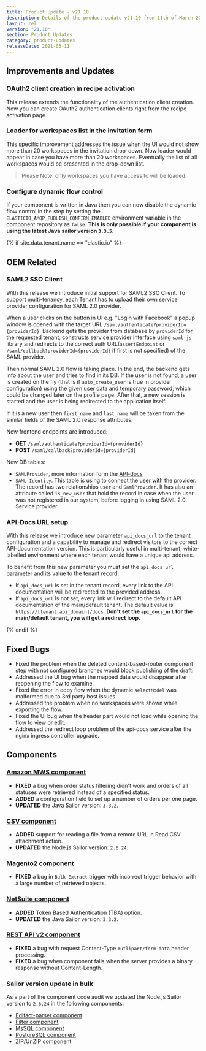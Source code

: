 ```yaml
---
title: Product Update - v21.10
description: Details of the product update v21.10 from 11th of March 2021.
layout: rel
version: "21.10"
section: Product Updates
category: product-updates
releaseDate: 2021-03-11
---
```


## Improvements and Updates

### OAuth2 client creation in recipe activation

This release extends the functionality of the authentication client creation. Now
you can create OAuth2 authentication clients right from the recipe activation
page.

### Loader for workspaces list in the invitation form

This specific improvement addresses the issue when the UI would not show more
than 20 workspaces in the invitation drop-down. Now loader would appear in case
you have more than 20 workspaces. Eventually the list of all workspaces would
be presented in the drop-down list.

> Please Note: only workspaces you have access to will be loaded.

### Configure dynamic flow control

If your component is written in Java then you can now disable the dynamic
flow control in the step by setting the `ELASTICIO_AMQP_PUBLISH_CONFIRM_ENABLED`
environment variable in the component repository as `false`. **This is only possible if your component is using the latest Java sailor version `3.3.5`.**


{% if site.data.tenant.name == "elastic.io" %}

## OEM Related

### SAML2 SSO Client

With this release we introduce initial support for SAML2 SSO Client. To support
multi-tenancy, each Tenant has to upload their own service provider configuration
for SAML 2.0 provider.

When a user clicks on the button in UI e.g. "Login with Facebook" a popup window
is opened with the target URL `/saml/authenticate?providerId={providerId}`. Backend
gets the provider from database by `providerId` for the requested tenant, constructs
service provider interface using `saml-js` library and redirects to the correct
auth URL(`assertEndpoint` or `/saml/callback?providerId={providerId}` if first
is not specified) of the SAML provider.

Then normal SAML 2.0 flow is taking place. In the end, the backend gets info
about the user and tries to find in its DB. If the user is not found, a user is
created on the fly (that is if `auto_create_user` is true in provider configuration)
using the given user data and temporary password, which could be changed later
on the profile page. After that, a new session is started and the user is being
redirected to the application itself.

If it is a new user then `first_name` and `last_name` will be taken from the
similar fields of the SAML 2.0 response attributes.

New frontend endpoints are introduced:
*   **GET** `/saml/authenticate?providerId={providerId}`
*   **POST** `/saml/callback?providerId={providerId}`

New DB tables:

*   `SAMLProvider`, more information form the [API-docs]({{apiBaseUri}}/docs/v2/#create-a-saml-2.0-provider)
*   `SAML Identity`. This table is using to connect the user with the provider. The record has two relationships `user`
and `SamlProvider`. It has also an attribute called `is_new_user` that hold the record in case when the user was not registered in our system, before logging in using SAML 2.0. Service provider.

### API-Docs URL setup

With this release we introduce new parameter `api_docs_url` to the tenant
configuration and a capability to manage and redirect visitors to the correct
API-documentation version. This is particularly useful in multi-tenant, white-labelled
environment where each tenant would have a unique api address.

To benefit from this new parameter you must set the `api_docs_url` parameter and
its value to the tenant record:

*   If `api_docs_url` is set in the tenant record, every link to the API documentation will be redirected to the provided address.
*   If `api_docs_url` is not set, every link will redirect to the default API documentation of the main/default tenant. The default value is `https://[tenant.api_domain]/docs`. **Don't set the `api_docs_url` for the main/default tenant, you will get a redirect loop.**

{% endif %}

## Fixed Bugs

*   Fixed the problem when the deleted content-based-router component step with not configured branches would block publishing of the draft.
*   Addressed the UI bug when the mapped data would disappear after reopening the flow to examine.
*   Fixed the error in copy flow when the dynamic `selectModel` was malformed due to 3rd party host issues.
*   Addressed the problem when no workspaces were shown while exporting the flow.
*   Fixed the UI bug when the header part would not load while opening the flow to view or edit.
*   Addressed the redirect loop problem of the api-docs service after the nginx ingress controller upgrade.

## Components

### [Amazon MWS component](/components/amazon-mws/)

*   **FIXED** a bug when order status filtering didn't work and orders of all statuses were retrieved instead of a specified status.
*   **ADDED** a configuration field to set up a number of orders per one page.
*   **UPDATED** the Java Sailor version: `3.3.2`.

### [CSV component](/components/csv/)

*   **ADDED** support for reading a file from a remote URL in Read CSV attachment action.
*   **UPDATED** the Node.js Sailor version: `2.6.24`.

### [Magento2 component](/components/magento2/)

*   **FIXED** a bug in `Bulk Extract` trigger with incorrect trigger behavior with a large number of retrieved objects.

### [NetSuite component](/components/netsuite/)

*   **ADDED** Token Based Authentication (TBA) option.
*   **UPDATED** the Java Sailor version: `3.3.2`.

### [REST API v2 component](/components/rest-api/)

*   **FIXED** a bug with request Content-Type `mutlipart/form-data` header processing.
*   **FIXED** a bug when component fails when the server provides a binary response without Content-Length.

### Sailor version update in bulk

As a part of the component code audit we updated the Node.js Sailor version to `2.6.24` in the following components:

*   [Edifact-parser component](/components/edifact-parser/)
*   [Filter component](/components/filter/)
*   [MsSQL component](/components/mssql/)
*   [PostgreSQL component](/components/postgresql/)
*   [ZIP/UnZIP component](/components/zip/)
